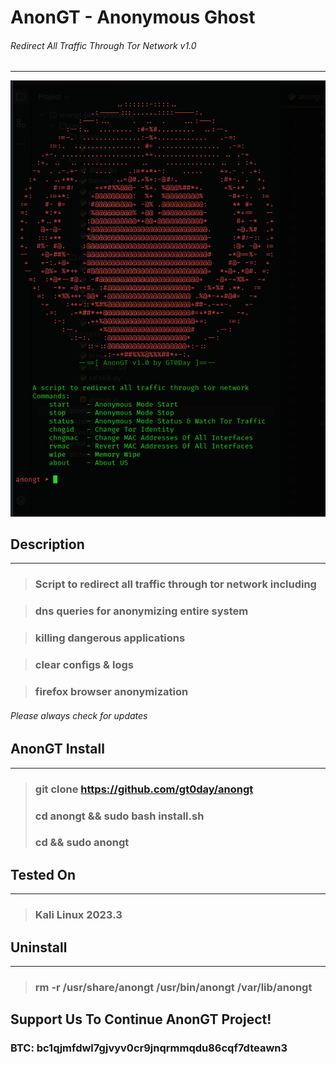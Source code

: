 # AnonGT - Anonymous Ghost

###### Redirect All Traffic Through Tor Network v1.0

___

![AnonGT](anongt.png "AnonGT")

## Description

___

> ### Script to redirect all traffic through tor network including

> ### dns queries for anonymizing entire system

> ### killing dangerous applications

> ### clear configs & logs

> ### firefox browser anonymization

###### Please always check for updates

## AnonGT Install

___

> ### git clone https://github.com/gt0day/anongt
> ### cd anongt && sudo bash install.sh
> ### cd && sudo anongt

## Tested On

___ 
> ### Kali Linux 2023.3

## Uninstall

___
> ### rm -r /usr/share/anongt /usr/bin/anongt /var/lib/anongt

## Support Us To Continue AnonGT Project!

### BTC: bc1qjmfdwl7gjvyv0cr9jnqrmmqdu86cqf7dteawn3
